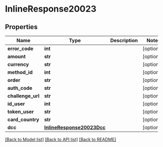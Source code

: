 # InlineResponse20023

## Properties
Name | Type | Description | Notes
------------ | ------------- | ------------- | -------------
**error_code** | **int** |  | [optional] 
**amount** | **str** |  | [optional] 
**currency** | **str** |  | [optional] 
**method_id** | **int** |  | [optional] 
**order** | **str** |  | [optional] 
**auth_code** | **str** |  | [optional] 
**challenge_url** | **str** |  | [optional] 
**id_user** | **int** |  | [optional] 
**token_user** | **str** |  | [optional] 
**card_country** | **str** |  | [optional] 
**dcc** | [**InlineResponse20023Dcc**](InlineResponse20023Dcc.md) |  | [optional] 

[[Back to Model list]](../README.md#documentation-for-models) [[Back to API list]](../README.md#documentation-for-api-endpoints) [[Back to README]](../README.md)

